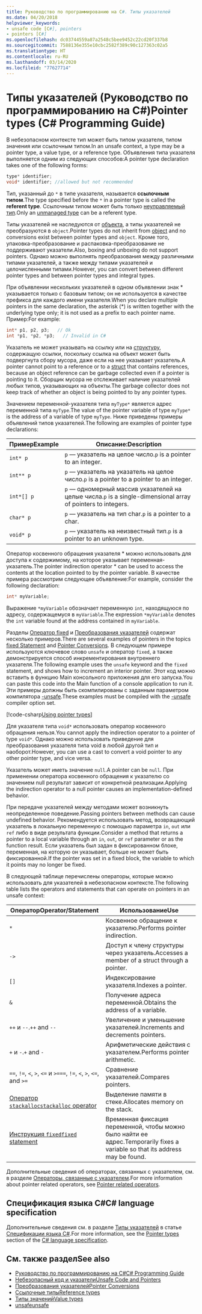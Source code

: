 ```yaml
---
title: Руководство по программированию на C#. Типы указателей
ms.date: 04/20/2018
helpviewer_keywords:
- unsafe code [C#], pointers
- pointers [C#]
ms.openlocfilehash: dc03744559a87a2548c5bee9452c22cd20f337b8
ms.sourcegitcommit: 7588136e355e10cbc2582f389c90c127363c02a5
ms.translationtype: HT
ms.contentlocale: ru-RU
ms.lasthandoff: 03/14/2020
ms.locfileid: "77627714"
---
```

# <a name="pointer-types-c-programming-guide"></a><span data-ttu-id="7dbe7-102">Типы указателей (Руководство по программированию на C#)</span><span class="sxs-lookup"><span data-stu-id="7dbe7-102">Pointer types (C# Programming Guide)</span></span>

<span data-ttu-id="7dbe7-103">В небезопасном контексте тип может быть типом указателя, типом значения или ссылочным типом.</span><span class="sxs-lookup"><span data-stu-id="7dbe7-103">In an unsafe context, a type may be a pointer type, a value type, or a reference type.</span></span> <span data-ttu-id="7dbe7-104">Объявления типа указателя выполняется одним из следующих способов:</span><span class="sxs-lookup"><span data-stu-id="7dbe7-104">A pointer type declaration takes one of the following forms:</span></span>

``` csharp
type* identifier;
void* identifier; //allowed but not recommended
```

<span data-ttu-id="7dbe7-105">Тип, указанный до `*` в типе указателя, называется **ссылочным типом**.</span><span class="sxs-lookup"><span data-stu-id="7dbe7-105">The type specified before the `*` in a pointer type is called the **referent type**.</span></span> <span data-ttu-id="7dbe7-106">Ссылочным типом может быть только [неуправляемый тип](../../language-reference/builtin-types/unmanaged-types.md).</span><span class="sxs-lookup"><span data-stu-id="7dbe7-106">Only an [unmanaged type](../../language-reference/builtin-types/unmanaged-types.md) can be a referent type.</span></span>

<span data-ttu-id="7dbe7-107">Типы указателей не наследуются от [объекта](../../language-reference/builtin-types/reference-types.md), а типы указателей не преобразуются в `object`.</span><span class="sxs-lookup"><span data-stu-id="7dbe7-107">Pointer types do not inherit from [object](../../language-reference/builtin-types/reference-types.md) and no conversions exist between pointer types and `object`.</span></span> <span data-ttu-id="7dbe7-108">Кроме того, упаковка-преобразование и распаковка-преобразование не поддерживают указатели.</span><span class="sxs-lookup"><span data-stu-id="7dbe7-108">Also, boxing and unboxing do not support pointers.</span></span> <span data-ttu-id="7dbe7-109">Однако можно выполнять преобразования между различными типами указателей, а также между типами указателей и целочисленными типами.</span><span class="sxs-lookup"><span data-stu-id="7dbe7-109">However, you can convert between different pointer types and between pointer types and integral types.</span></span>

<span data-ttu-id="7dbe7-110">При объявлении нескольких указателей в одном объявлении знак \* указывается только с базовым типом; он не используется в качестве префикса для каждого имени указателя.</span><span class="sxs-lookup"><span data-stu-id="7dbe7-110">When you declare multiple pointers in the same declaration, the asterisk (\*) is written together with the underlying type only; it is not used as a prefix to each pointer name.</span></span> <span data-ttu-id="7dbe7-111">Пример:</span><span class="sxs-lookup"><span data-stu-id="7dbe7-111">For example:</span></span>

```csharp
int* p1, p2, p3;   // Ok
int *p1, *p2, *p3;   // Invalid in C#
```

<span data-ttu-id="7dbe7-112">Указатель не может указывать на ссылку или на [структуру](../../language-reference/builtin-types/struct.md), содержащую ссылки, поскольку ссылка на объект может быть подвергнута сбору мусора, даже если на нее указывает указатель.</span><span class="sxs-lookup"><span data-stu-id="7dbe7-112">A pointer cannot point to a reference or to a [struct](../../language-reference/builtin-types/struct.md) that contains references, because an object reference can be garbage collected even if a pointer is pointing to it.</span></span> <span data-ttu-id="7dbe7-113">Сборщик мусора не отслеживает наличие указателей любых типов, указывающих на объекты.</span><span class="sxs-lookup"><span data-stu-id="7dbe7-113">The garbage collector does not keep track of whether an object is being pointed to by any pointer types.</span></span>

<span data-ttu-id="7dbe7-114">Значением переменной-указателя типа `myType*` является адрес переменной типа `myType`.</span><span class="sxs-lookup"><span data-stu-id="7dbe7-114">The value of the pointer variable of type `myType*` is the address of a variable of type `myType`.</span></span> <span data-ttu-id="7dbe7-115">Ниже приведены примеры объявлений типов указателей.</span><span class="sxs-lookup"><span data-stu-id="7dbe7-115">The following are examples of pointer type declarations:</span></span>

|<span data-ttu-id="7dbe7-116">Пример</span><span class="sxs-lookup"><span data-stu-id="7dbe7-116">Example</span></span>|<span data-ttu-id="7dbe7-117">Описание:</span><span class="sxs-lookup"><span data-stu-id="7dbe7-117">Description</span></span>|
|-------------|-----------------|
|`int* p`|<span data-ttu-id="7dbe7-118">`p` — указатель на целое число.</span><span class="sxs-lookup"><span data-stu-id="7dbe7-118">`p` is a pointer to an integer.</span></span>|
|`int** p`|<span data-ttu-id="7dbe7-119">`p` — указатель на указатель на целое число.</span><span class="sxs-lookup"><span data-stu-id="7dbe7-119">`p` is a pointer to a pointer to an integer.</span></span>|
|`int*[] p`|<span data-ttu-id="7dbe7-120">`p` — одномерный массив указателей на целые числа.</span><span class="sxs-lookup"><span data-stu-id="7dbe7-120">`p` is a single-dimensional array of pointers to integers.</span></span>|
|`char* p`|<span data-ttu-id="7dbe7-121">`p` — указатель на тип char.</span><span class="sxs-lookup"><span data-stu-id="7dbe7-121">`p` is a pointer to a char.</span></span>|
|`void* p`|<span data-ttu-id="7dbe7-122">`p` — указатель на неизвестный тип.</span><span class="sxs-lookup"><span data-stu-id="7dbe7-122">`p` is a pointer to an unknown type.</span></span>|

<span data-ttu-id="7dbe7-123">Оператор косвенного обращения указателя \* можно использовать для доступа к содержимому, на которое указывает переменная-указатель.</span><span class="sxs-lookup"><span data-stu-id="7dbe7-123">The pointer indirection operator \* can be used to access the contents at the location pointed to by the pointer variable.</span></span> <span data-ttu-id="7dbe7-124">В качестве примера рассмотрим следующее объявление:</span><span class="sxs-lookup"><span data-stu-id="7dbe7-124">For example, consider the following declaration:</span></span>

```csharp
int* myVariable;
```

<span data-ttu-id="7dbe7-125">Выражение `*myVariable` обозначает переменную `int`, находящуюся по адресу, содержащемуся в `myVariable`.</span><span class="sxs-lookup"><span data-stu-id="7dbe7-125">The expression `*myVariable` denotes the `int` variable found at the address contained in `myVariable`.</span></span>

<span data-ttu-id="7dbe7-126">Разделы [Оператор fixed](../../language-reference/keywords/fixed-statement.md) и [Преобразования указателей](./pointer-conversions.md) содержат несколько примеров.</span><span class="sxs-lookup"><span data-stu-id="7dbe7-126">There are several examples of pointers in the topics [fixed Statement](../../language-reference/keywords/fixed-statement.md) and [Pointer Conversions](./pointer-conversions.md).</span></span> <span data-ttu-id="7dbe7-127">В следующем примере используются ключевое слово `unsafe` и оператор `fixed`, а также демонстрируется способ инкрементирования внутреннего указателя.</span><span class="sxs-lookup"><span data-stu-id="7dbe7-127">The following example uses the `unsafe` keyword and the `fixed` statement, and shows how to increment an interior pointer.</span></span>  <span data-ttu-id="7dbe7-128">Этот код можно вставить в функцию Main консольного приложения для его запуска.</span><span class="sxs-lookup"><span data-stu-id="7dbe7-128">You can paste this code into the Main function of a console application to run it.</span></span> <span data-ttu-id="7dbe7-129">Эти примеры должны быть скомпилированы с заданным параметром компилятора [-unsafe](../../language-reference/compiler-options/unsafe-compiler-option.md).</span><span class="sxs-lookup"><span data-stu-id="7dbe7-129">These examples must be compiled with the [-unsafe](../../language-reference/compiler-options/unsafe-compiler-option.md) compiler option set.</span></span>

[!code-csharp[Using pointer types](../../../../samples/snippets/csharp/keywords/FixedKeywordExamples.cs#5)]

<span data-ttu-id="7dbe7-130">Для указателя типа `void*` использовать оператор косвенного обращения нельзя.</span><span class="sxs-lookup"><span data-stu-id="7dbe7-130">You cannot apply the indirection operator to a pointer of type `void*`.</span></span> <span data-ttu-id="7dbe7-131">Однако можно использовать приведение для преобразования указателя типа void в любой другой тип и наоборот.</span><span class="sxs-lookup"><span data-stu-id="7dbe7-131">However, you can use a cast to convert a void pointer to any other pointer type, and vice versa.</span></span>

<span data-ttu-id="7dbe7-132">Указатель может иметь значение `null`.</span><span class="sxs-lookup"><span data-stu-id="7dbe7-132">A pointer can be `null`.</span></span> <span data-ttu-id="7dbe7-133">При применении оператора косвенного обращения к указателю со значением null результат зависит от конкретной реализации.</span><span class="sxs-lookup"><span data-stu-id="7dbe7-133">Applying the indirection operator to a null pointer causes an implementation-defined behavior.</span></span>

<span data-ttu-id="7dbe7-134">При передаче указателей между методами может возникнуть неопределенное поведение.</span><span class="sxs-lookup"><span data-stu-id="7dbe7-134">Passing pointers between methods can cause undefined behavior.</span></span> <span data-ttu-id="7dbe7-135">Рекомендуется использовать метод, возвращающий указатель в локальную переменную с помощью параметра `in`, `out` или `ref` либо в виде результата функции.</span><span class="sxs-lookup"><span data-stu-id="7dbe7-135">Consider a method that returns a pointer to a local variable through an `in`, `out`, or `ref` parameter or as the function result.</span></span> <span data-ttu-id="7dbe7-136">Если указатель был задан в фиксированном блоке, переменная, на которую он указывает, больше не может быть фиксированной.</span><span class="sxs-lookup"><span data-stu-id="7dbe7-136">If the pointer was set in a fixed block, the variable to which it points may no longer be fixed.</span></span>

<span data-ttu-id="7dbe7-137">В следующей таблице перечислены операторы, которые можно использовать для указателей в небезопасном контексте.</span><span class="sxs-lookup"><span data-stu-id="7dbe7-137">The following table lists the operators and statements that can operate on pointers in an unsafe context:</span></span>

|<span data-ttu-id="7dbe7-138">Оператор</span><span class="sxs-lookup"><span data-stu-id="7dbe7-138">Operator/Statement</span></span>|<span data-ttu-id="7dbe7-139">Использование</span><span class="sxs-lookup"><span data-stu-id="7dbe7-139">Use</span></span>|
|-------------------------|---------|
|`*`|<span data-ttu-id="7dbe7-140">Косвенное обращение к указателю.</span><span class="sxs-lookup"><span data-stu-id="7dbe7-140">Performs pointer indirection.</span></span>|
|`->`|<span data-ttu-id="7dbe7-141">Доступ к члену структуры через указатель.</span><span class="sxs-lookup"><span data-stu-id="7dbe7-141">Accesses a member of a struct through a pointer.</span></span>|
|`[]`|<span data-ttu-id="7dbe7-142">Индексирование указателя.</span><span class="sxs-lookup"><span data-stu-id="7dbe7-142">Indexes a pointer.</span></span>|
|`&`|<span data-ttu-id="7dbe7-143">Получение адреса переменной.</span><span class="sxs-lookup"><span data-stu-id="7dbe7-143">Obtains the address of a variable.</span></span>|
|<span data-ttu-id="7dbe7-144">`++` и `--`.</span><span class="sxs-lookup"><span data-stu-id="7dbe7-144">`++` and `--`</span></span>|<span data-ttu-id="7dbe7-145">Увеличение и уменьшение указателей.</span><span class="sxs-lookup"><span data-stu-id="7dbe7-145">Increments and decrements pointers.</span></span>|
|<span data-ttu-id="7dbe7-146">`+` и `-`.</span><span class="sxs-lookup"><span data-stu-id="7dbe7-146">`+` and `-`</span></span>|<span data-ttu-id="7dbe7-147">Арифметические действия с указателем.</span><span class="sxs-lookup"><span data-stu-id="7dbe7-147">Performs pointer arithmetic.</span></span>|
|<span data-ttu-id="7dbe7-148">`==`, `!=`, `<`, `>`, `<=` и `>=`</span><span class="sxs-lookup"><span data-stu-id="7dbe7-148">`==`, `!=`, `<`, `>`, `<=`, and `>=`</span></span>|<span data-ttu-id="7dbe7-149">Сравнение указателей.</span><span class="sxs-lookup"><span data-stu-id="7dbe7-149">Compares pointers.</span></span>|
|[<span data-ttu-id="7dbe7-150">Оператор `stackalloc`</span><span class="sxs-lookup"><span data-stu-id="7dbe7-150">`stackalloc` operator</span></span>](../../language-reference/operators/stackalloc.md)|<span data-ttu-id="7dbe7-151">Выделение памяти в стеке.</span><span class="sxs-lookup"><span data-stu-id="7dbe7-151">Allocates memory on the stack.</span></span>|
|[<span data-ttu-id="7dbe7-152">Инструкция `fixed`</span><span class="sxs-lookup"><span data-stu-id="7dbe7-152">`fixed` statement</span></span>](../../language-reference/keywords/fixed-statement.md)|<span data-ttu-id="7dbe7-153">Временная фиксация переменной, чтобы можно было найти ее адрес.</span><span class="sxs-lookup"><span data-stu-id="7dbe7-153">Temporarily fixes a variable so that its address may be found.</span></span>|

<span data-ttu-id="7dbe7-154">Дополнительные сведения об операторах, связанных с указателем, см. в разделе [Операторы, связанные с указателем](../../language-reference/operators/pointer-related-operators.md).</span><span class="sxs-lookup"><span data-stu-id="7dbe7-154">For more information about pointer related operators, see [Pointer related operators](../../language-reference/operators/pointer-related-operators.md).</span></span>

## <a name="c-language-specification"></a><span data-ttu-id="7dbe7-155">Спецификация языка C#</span><span class="sxs-lookup"><span data-stu-id="7dbe7-155">C# language specification</span></span>

<span data-ttu-id="7dbe7-156">Дополнительные сведения см. в разделе [Типы указателей](~/_csharplang/spec/unsafe-code.md#pointer-types) в статье [Спецификации языка C#](~/_csharplang/spec/introduction.md).</span><span class="sxs-lookup"><span data-stu-id="7dbe7-156">For more information, see the [Pointer types](~/_csharplang/spec/unsafe-code.md#pointer-types) section of the [C# language specification](~/_csharplang/spec/introduction.md).</span></span>

## <a name="see-also"></a><span data-ttu-id="7dbe7-157">См. также раздел</span><span class="sxs-lookup"><span data-stu-id="7dbe7-157">See also</span></span>

- [<span data-ttu-id="7dbe7-158">Руководство по программированию на C#</span><span class="sxs-lookup"><span data-stu-id="7dbe7-158">C# Programming Guide</span></span>](../index.md)
- [<span data-ttu-id="7dbe7-159">Небезопасный код и указатели</span><span class="sxs-lookup"><span data-stu-id="7dbe7-159">Unsafe Code and Pointers</span></span>](index.md)
- [<span data-ttu-id="7dbe7-160">Преобразования указателей</span><span class="sxs-lookup"><span data-stu-id="7dbe7-160">Pointer Conversions</span></span>](pointer-conversions.md)
- [<span data-ttu-id="7dbe7-161">Ссылочные типы</span><span class="sxs-lookup"><span data-stu-id="7dbe7-161">Reference types</span></span>](../../language-reference/keywords/reference-types.md)
- [<span data-ttu-id="7dbe7-162">Типы значений</span><span class="sxs-lookup"><span data-stu-id="7dbe7-162">Value types</span></span>](../../language-reference/builtin-types/value-types.md)
- [<span data-ttu-id="7dbe7-163">unsafe</span><span class="sxs-lookup"><span data-stu-id="7dbe7-163">unsafe</span></span>](../../language-reference/keywords/unsafe.md)
